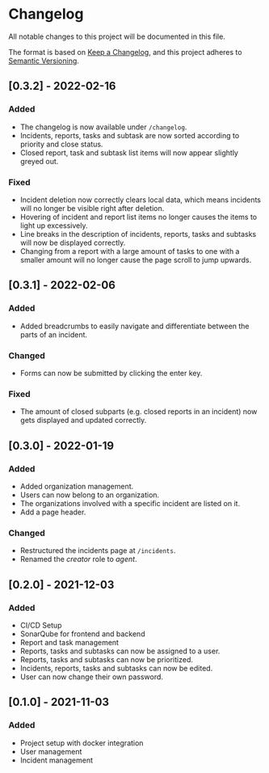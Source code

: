 # Changelog
All notable changes to this project will be documented in this file.

The format is based on [Keep a Changelog](https://keepachangelog.com/en/1.0.0/),
and this project adheres to [Semantic Versioning](https://semver.org/spec/v2.0.0.html).

## [0.3.2] - 2022-02-16
### Added
- The changelog is now available under `/changelog`.
- Incidents, reports, tasks and subtask are now sorted according to priority and close status.
- Closed report, task and subtask list items will now appear slightly greyed out.

### Fixed
- Incident deletion now correctly clears local data, which means incidents will no longer be visible right after deletion.
- Hovering of incident and report list items no longer causes the items to light up excessively.
- Line breaks in the description of incidents, reports, tasks and subtasks will now be displayed correctly.
- Changing from a report with a large amount of tasks to one with a smaller amount will no longer cause the page scroll to jump upwards.

## [0.3.1] - 2022-02-06
### Added
- Added breadcrumbs to easily navigate and differentiate between the parts of an incident.

### Changed
- Forms can now be submitted by clicking the enter key.

### Fixed
- The amount of closed subparts (e.g. closed reports in an incident) now gets displayed and updated correctly.

## [0.3.0] - 2022-01-19
### Added
- Added organization management.
- Users can now belong to an organization.
- The organizations involved with a specific incident are listed on it.
- Add a page header.

### Changed
- Restructured the incidents page at `/incidents`.
- Renamed the _creator_ role to _agent_.

## [0.2.0] - 2021-12-03
### Added
- CI/CD Setup
- SonarQube for frontend and backend
- Report and task management
- Reports, tasks and subtasks can now be assigned to a user.
- Reports, tasks and subtasks can now be prioritized.
- Incidents, reports, tasks and subtasks can now be edited.
- User can now change their own password.

## [0.1.0] - 2021-11-03
### Added
- Project setup with docker integration
- User management
- Incident management
